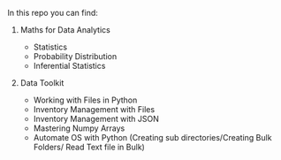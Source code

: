 In this repo you can find:
1. Maths for Data Analytics
   - Statistics
   - Probability Distribution
   - Inferential Statistics

2. Data Toolkit
   - Working with Files in Python
   - Inventory Management with Files
   - Inventory Management with JSON
   - Mastering Numpy Arrays
   - Automate OS with Python (Creating sub directories/Creating Bulk Folders/ Read Text file in Bulk)
